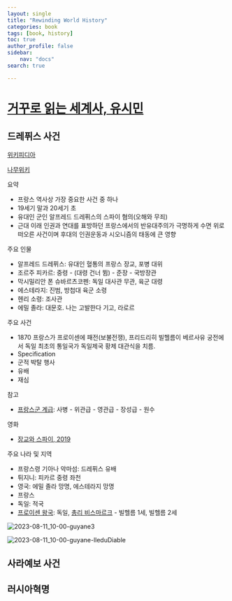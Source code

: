 ```yaml
---
layout: single
title: "Rewinding World History"
categories: book
tags: [book, history]
toc: true
author_profile: false
sidebar:
    nav: "docs"
search: true

---
```


# [거꾸로 읽는 세계사, 유시민](https://namu.wiki/w/%EA%B1%B0%EA%BE%B8%EB%A1%9C%20%EC%9D%BD%EB%8A%94%20%EC%84%B8%EA%B3%84%EC%82%AC)

## 드레퓌스 사건

[위키피디아](https://ko.wikipedia.org/wiki/%EB%93%9C%EB%A0%88%ED%93%8C%EC%8A%A4_%EC%82%AC%EA%B1%B4)

[나무위키](https://namu.wiki/w/%EB%93%9C%EB%A0%88%ED%93%8C%EC%8A%A4%20%EC%82%AC%EA%B1%B4)

요약

- 프랑스 역사상 가장 중요한 사건 중 하나
- 19세기 말과 20세기 초
- 유대인 군인 알프레드 드레퓌스의 스파이 혐의(오해와 무죄)
- 근대 이래 인권과 연대를 표방하던 프랑스에서의 반유대주의가 극명하게 수면 위로 떠오른 사건이며 후대의 인권운동과 시오니즘의 태동에 큰 영향

주요 인물

- 알프레드 드레퓌스: 유대인 혈통의 프랑스 장교, 포병 대위
- 조르주 피카르: 중령 - (대령 건너 뜀) - 준장 - 국방장관
- 막시밀리안 폰 슈바르츠코펜: 독일 대사관 무관,  육군 대령
- 에스테라지: 진범, 방첩대 육군 소령
- 헨리 소령: 조사관
- 에밀 졸라: 대문호. 나는 고발한다 기고, 라로르

주요 사건

- 1870 프랑스가 프로이센에 패전(보불전쟁), 프리드리히 빌헬름이 베르사유 궁전에서 독일 최초의 통일국가 독일제국 황제 대관식을 치름.
- Specification
- 군적 박탈 행사
- 유배
- 재심

참고

- [프랑스군 계급](https://namu.wiki/w/%ED%94%84%EB%9E%91%EC%8A%A4%EA%B5%B0/%EA%B3%84%EA%B8%89): 사병 - 위관급 - 영관급 - 장성급 - 원수

영화

- [장교와 스파이, 2019](https://www.youtube.com/watch?v=GW0xmB-SKGY) 

주요 나라 및 지역

- 프랑스령 기아나 악마섬: 드레퓌스 유배
- 튀지니: 피카르 중령 좌천
- 영국: 에밀 졸라 망명, 에스테라지 망명
- 프랑스
- 독일: 적국 
- [프로이센 왕국](https://namu.wiki/w/%ED%94%84%EB%A1%9C%EC%9D%B4%EC%84%BC%20%EC%99%95%EA%B5%AD): 독일, [총리 비스마르크](https://namu.wiki/w/%EC%98%A4%ED%86%A0%20%ED%8F%B0%20%EB%B9%84%EC%8A%A4%EB%A7%88%EB%A5%B4%ED%81%AC) - 빌헬름 1세, 빌헬름 2세

![2023-08-11_10-00-guyane3]({{site.url}}/images/2023-08-10-RewindingWorldHistory/2023-08-11_10-00-guyane3.png)

![2023-08-11_10-00-guyane-lleduDiable]({{site.url}}/images/2023-08-10-RewindingWorldHistory/2023-08-11_10-00-guyane-lleduDiable.png)

## 사라예보 사건



## 러시아혁명





